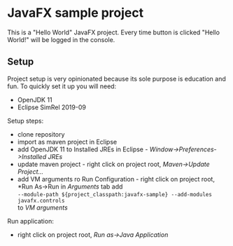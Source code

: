 # JavaFX sample project

This is a "Hello World" JavaFX project. Every time button is clicked "Hello World!" will be logged in the console.

## Setup

Project setup is very opinionated because its sole purpose is education and fun. To quickly set it up you will need:
 - OpenJDK 11
 - Eclipse SimRel 2019-09
 
Setup steps:
 - clone repository
 - import as maven project in Eclipse
 - add OpenJDK 11 to Installed JREs in Eclipse - *Window->Preferences->Installed JREs*
 - update maven project - right click on project root, *Maven->Update Project...*
 - add VM arguments ro Run Configuration - right click on project root, *Run As->Run in *Arguments* tab add<br/> ```--module-path ${project_classpath:javafx-sample} --add-modules javafx.controls```<br/> to *VM arguments*
 
Run application:
 - right click on project root, *Run as->Java Application*
 